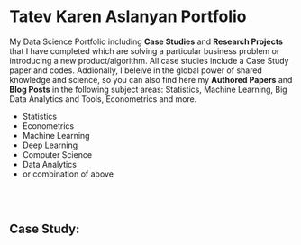 # Tatev Karen Aslanyan Portfolio
My Data Science Portfolio including **Case Studies** and **Research Projects** that I have completed which are solving a particular business problem or introducing a new product/algorithm. All case studies include a Case Study paper and codes. Addionally, I beleive in the global power of shared knowledge and science, so you can also find here my **Authored Papers** and **Blog Posts** in the following subject areas:
Statistics, Machine Learning, Big Data Analytics and Tools, Econometrics and more. 

- Statistics
- Econometrics
- Machine Learning
- Deep Learning
- Computer Science
- Data Analytics
- or combination of above

<br> <br>
## Case Study: 
